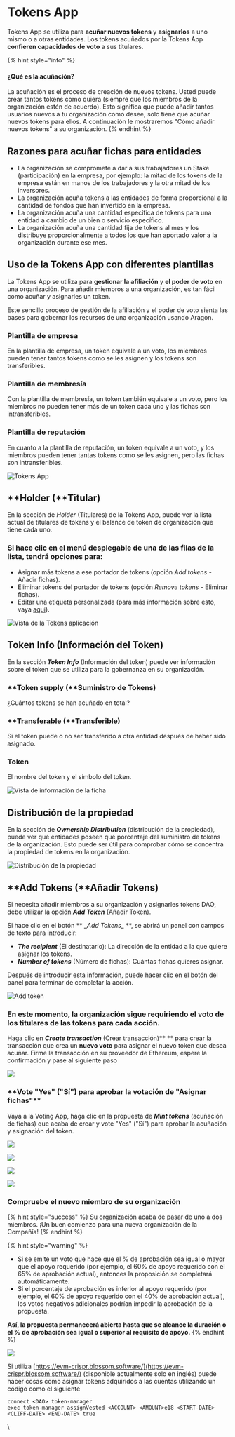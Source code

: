 # Tokens App

Tokens App se utiliza para **acuñar nuevos tokens** y **asignarlos** a uno mismo o a otras entidades. Los tokens acuñados por la Tokens App **confieren capacidades de voto** a sus titulares.

{% hint style="info" %}
#### ¿Qué es la acuñación?

La acuñación es el proceso de creación de nuevos tokens. Usted puede crear tantos tokens como quiera (siempre que los miembros de la organización estén de acuerdo). Esto significa que puede añadir tantos usuarios nuevos a tu organización como desee, solo tiene que acuñar nuevos tokens para ellos. A continuación le mostraremos "Cómo añadir nuevos tokens" a su organización.
{% endhint %}

## Razones para acuñar fichas para entidades

* La organización se compromete a dar a sus trabajadores un Stake (participación) en la empresa, por ejemplo: la mitad de los tokens de la empresa están en manos de los trabajadores y la otra mitad de los inversores.&#x20;
* La organización acuña tokens a las entidades de forma proporcional a la cantidad de fondos que han invertido en la empresa.&#x20;
* La organización acuña una cantidad específica de tokens para una entidad a cambio de un bien o servicio específico.
* La organización acuña una cantidad fija de tokens al mes y los distribuye proporcionalmente a todos los que han aportado valor a la organización durante ese mes.

## Uso de la Tokens App con diferentes plantillas

La Tokens App se utiliza para **gestionar la afiliación** y **el poder de voto** en una organización. Para añadir miembros a una organización, es tan fácil como acuñar y asignarles un token.&#x20;

Este sencillo proceso de gestión de la afiliación y el poder de voto sienta las bases para gobernar los recursos de una organización usando Aragon.

### Plantilla de empresa

En la plantilla de empresa, un token equivale a un voto, los miembros pueden tener tantos tokens como se les asignen y los tokens son transferibles.

### Plantilla de membresía

Con la plantilla de membresía, un token también equivale a un voto, pero los miembros no pueden tener más de un token cada uno y las fichas son intransferibles.

### Plantilla de reputación

En cuanto a la plantilla de reputación, un token equivale a un voto, y los miembros pueden tener tantas tokens como se les asignen, pero las fichas son intransferibles.

![Tokens App](https://d33v4339jhl8k0.cloudfront.net/docs/assets/5c98a4fe0428633d2cf3fcf7/images/5d867d542c7d3a7e9ae174bd/file-3GPg0yG2o5.png)

## **Holder (**Titular)

En la sección de _Holder_ (Titulares) de la Tokens App, puede ver la lista actual de titulares de tokens y el balance de token de organización que tiene cada uno.

### Si hace clic en el menú desplegable de una de las filas de la lista, tendrá opciones para:

* Asignar más tokens a ese portador de tokens (opción _Add tokens -_ Añadir fichas).&#x20;
* Eliminar tokens del portador de tokens (opción _Remove tokens -_ Eliminar fichas).&#x20;
* Editar una etiqueta personalizada (para más información sobre esto, vaya [aquí](../home.md)).

![Vista de la Tokens aplicación](https://d33v4339jhl8k0.cloudfront.net/docs/assets/5c98a4fe0428633d2cf3fcf7/images/5d867d622c7d3a7e9ae174be/file-dgpIXaBkm6.png)

## Token Info (Información del Token)

En la sección _**Token Info**_ (Información del token) puede ver información sobre el token que se utiliza para la gobernanza en su organización.

### **Token supply (**Suministro de Tokens)

¿Cuántos tokens se han acuñado en total?

### **Transferable (**Transferible)

Si el token puede o no ser transferido a otra entidad después de haber sido asignado.

### Token

El nombre del token y el símbolo del token.

![Vista de información de la ficha](https://d33v4339jhl8k0.cloudfront.net/docs/assets/5c98a4fe0428633d2cf3fcf7/images/5d867df22c7d3a7e9ae174bf/file-7fiikNO0jj.png)

## Distribución de la propiedad

En la sección de _**Ownership Distribution**_ (distribución de la propiedad), puede ver qué entidades poseen qué porcentaje del suministro de tokens de la organización. Esto puede ser útil para comprobar cómo se concentra la propiedad de tokens en la organización.

![Distribución de la propiedad](https://d33v4339jhl8k0.cloudfront.net/docs/assets/5c98a4fe0428633d2cf3fcf7/images/5d867dff04286364bc8f65d9/file-nj7kpToblW.png)

## **Add Tokens (**Añadir Tokens)

Si necesita añadir miembros a su organización y asignarles tokens DAO, debe utilizar la opción _**Add Token**_ (Añadir Token).

Si hace clic en el botón \*\* \__Add Tokens\__ \*\*, se abrirá un panel con campos de texto para introducir:

* _**The recipient**_ (El destinatario): La dirección de la entidad a la que quiere asignar los tokens.
* _**Number of tokens**_ (Número de fichas): Cuántas fichas quieres asignar.&#x20;

Después de introducir esta información, puede hacer clic en el botón del panel para terminar de completar la acción.

![Add token](https://d33v4339jhl8k0.cloudfront.net/docs/assets/5c98a4fe0428633d2cf3fcf7/images/5d867e382c7d3a7e9ae174c0/file-gQIE902ZlX.png)

### En este momento, la organización sigue requiriendo el voto de los titulares de las tokens para cada acción.

Haga clic en _**Create transaction**_ (Crear transacción)\*\* \*\* para crear la transacción que crea un **nuevo voto** para asignar el nuevo token que desea acuñar. Firme la transacción en su proveedor de Ethereum, espere la confirmación y pase al siguiente paso

![](https://lh3.googleusercontent.com/RVlpE5QIyKb2gvvr5KQOf8ukZa0k5wczXfgOnnHfcvXI2JnBUtLX4KjKob\_EWMF9k9y1NjB1yzNcYrJLm2ETRezy7v9DDWucQNQ18OEQT\_8dBjMvSoZsymVIGK\_BJv\_8Cw1Mk88L)

### \*\*Vote "Yes" ("Sí") para aprobar la votación de "Asignar fichas"\*\*

Vaya a la Voting App, haga clic en la propuesta de _**Mint tokens**_ (acuñación de fichas) que acaba de crear y vote "Yes" ("Sí") para aprobar la acuñación y asignación del token.

![](https://d33v4339jhl8k0.cloudfront.net/docs/assets/5c98a4fe0428633d2cf3fcf7/images/5d8a553504286364bc8f7fff/file-qb1DOKAI56.png)

![](https://lh6.googleusercontent.com/OYlBJ41umTMbdfMLqS9geT8ycshlmUfUgPHz6pNkg9cwIx3zNKAb8elnfw0QAKpo5N9rpah\_vExxl2lJYQG3ChtEK-5evFmrDG\_C92IUjn6\_Gt1\_WD8sP2ntGPaiVAeo4jZrQq1\_)

![](https://lh5.googleusercontent.com/IJWz3XKDtHi4MlsuxGlLJ8zatP6RiAluev6UK72zn1kMlHkpzNMAZEGyqSxw\_sp5lRIwHNU5ErZI1F0tjh\_8yVfIx99ImrR3X\_Xy7DWd9MC8k\_nY9w4X5CVbH6EqwnR54SD3kBw7)

![](https://lh6.googleusercontent.com/SJXCuLvpm6UwVIvBsplOQCcH5mfm11meFrHj9HRVH1FOGiM\_ax8Wmzf4IoQtX2GJNSDLC7BrUn8RmdDuaZ0Vzd9fhH\_JT-TggnudmR\_408oQ6VC6N6JWZXi1Hc2SudTl\_Y1p0xzZ)

### Compruebe el nuevo miembro de su organización

{% hint style="success" %}
Su organización acaba de pasar de uno a dos miembros. ¡Un buen comienzo para una nueva organización de la Compañía!
{% endhint %}

{% hint style="warning" %}
* Si se emite un voto que hace que el % de aprobación sea igual o mayor que el apoyo requerido (por ejemplo, el 60% de apoyo requerido con el 65% de aprobación actual), entonces la proposición se completará automáticamente.
* Si el porcentaje de aprobación es inferior al apoyo requerido (por ejemplo, el 60% de apoyo requerido con el 40% de aprobación actual), los votos negativos adicionales podrían impedir la aprobación de la propuesta.

**Así, la propuesta permanecerá abierta hasta que se alcance la duración o el % de aprobación sea igual o superior al requisito de apoyo.**
{% endhint %}

![](https://lh4.googleusercontent.com/DOedZ-Oj8ettsh6BPRTs7e7aY9ubI8k\_1R9oYcVTdiDouLo3coVdYI4s8pGTtZdHqw65aS1JgJ4ZTdQT77Unz86R9BvorceFOaebefJP9u1UJ2pfMY71PPZEerI3uVcGD\_CW13UA)

Si utiliza [https://evm-crispr.blossom.software/](https://evm-crispr.blossom.software/) (disponible actualmente solo en inglés) puede hacer cosas como asignar tokens adquiridos a las cuentas utilizando un código como el siguiente

```
connect <DAO> token-manager
exec token-manager assignVested <ACCOUNT> <AMOUNT>e18 <START-DATE> <CLIFF-DATE> <END-DATE> true
```

\
